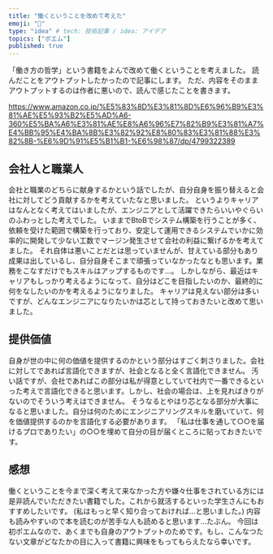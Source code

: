 ```yaml
---
title: "働くということを改めて考えた"
emoji: "👋"
type: "idea" # tech: 技術記事 / idea: アイデア
topics: ["ポエム"]
published: true
---
```


「働き方の哲学」という書籍をよんで改めて働くということを考えました。
読んだことをアウトプットしたかったので記事にします。
ただ、内容をそのままアウトプットするのは作者に悪いので、読んで感じたことを書きます。

https://www.amazon.co.jp/%E5%83%8D%E3%81%8D%E6%96%B9%E3%81%AE%E5%93%B2%E5%AD%A6-360%E5%BA%A6%E3%81%AE%E8%A6%96%E7%82%B9%E3%81%A7%E4%BB%95%E4%BA%8B%E3%82%92%E8%80%83%E3%81%88%E3%82%8B-%E6%9D%91%E5%B1%B1-%E6%98%87/dp/4799322389

## 会社人と職業人

会社と職業のどちらに献身するかという話でしたが、自分自身を振り替えると会社に対してどう貢献するかを考えていたなと思いました。
というよりキャリアはなんとなく考えてはいましたが、エンジニアとして活躍できたらいいやぐらいのふわっとした考えでした。
いままでBtoBでシステム構築を行うことが多く、依頼を受けた範囲で構築を行っており、安定して運用できるシステムでいかに効率的に開発して少ない工数でマージン発生させて会社の利益に繋げるかを考えてました。
それ自体は悪いことだとは思っていませんが、甘えている部分もあり成果は出しているし、自分自身そこまで頑張っていなかったなとも思います。業務をこなすだけでもスキルはアップするものです…。
しかしながら、最近はキャリアもしっかり考えるようになって、自分はどこを目指したいのか、最終的に何をなしたいのかを考えるようになりました。
キャリアは見えない部分は多いですが、どんなエンジニアになりたいかは芯として持っておきたいと改めて思いました。

## 提供価値

自身が世の中に何の価値を提供するのかという部分はすごく刺さりました。会社に対してであれば言語化できますが、社会となると全く言語化できません。
汚い話ですが、会社であればこの部分は私が得意としていて社内で一番できるといった考えで言語化できると思います。しかし、社会の場合は、上を見ればきりがないのでそういう考えはできません。
そうなるとやはり芯となる部分が大事になると思いました。自分は何のためにエンジニアリングスキルを磨いていて、何を価値提供するのかを言語化する必要があります。
「私は仕事を通して○○を届けるプロでありたい」の○○を埋めて自分の目が届くところに貼っておきたいです。

## 感想

働くということを今まで深く考えて来なかった方や嫌々仕事をされている方には是非読んでいただきたい書籍でした。これから就活するといった学生さんにもおすすめしたいです。
(私はもっと早く知り合っておければ…と思いました。)
内容も読みやすいので本を読むのが苦手な人も読めると思います…たぶん。
今回は初ポエムなので、あくまでも自身のアウトプットのためです。もし、こんなつたない文章がどなたかの目に入って書籍に興味をもってもらえたなら幸いです。
